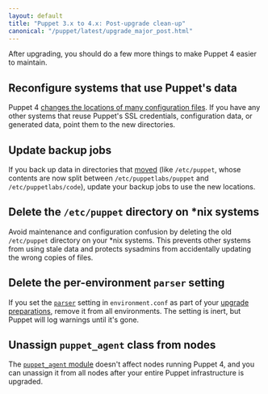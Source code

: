```yaml
---
layout: default
title: "Puppet 3.x to 4.x: Post-upgrade clean-up"
canonical: "/puppet/latest/upgrade_major_post.html"
---
```


[moved]: ./whered_it_go.html

After upgrading, you should do a few more things to make Puppet 4 easier to maintain.

## Reconfigure systems that use Puppet's data

Puppet 4 [changes the locations of many configuration files][moved]. If you have any other systems that reuse Puppet's SSL credentials, configuration data, or generated data, point them to the new directories.

## Update backup jobs

If you back up data in directories that [moved][] (like `/etc/puppet`, whose contents are now split between `/etc/puppetlabs/puppet` and `/etc/puppetlabs/code`), update your backup jobs to use the new locations.

## Delete the `/etc/puppet` directory on \*nix systems

Avoid maintenance and configuration confusion by deleting the old `/etc/puppet` directory on your \*nix systems. This prevents other systems from using stale data and protects sysadmins from accidentally updating the wrong copies of files.

## Delete the per-environment `parser` setting

If you set the [`parser`](/puppet/3.8/config_file_environment.html#parser) setting in `environment.conf` as part of your [upgrade preparations](./upgrade_major_pre.html), remove it from all environments. The setting is  inert, but Puppet will log warnings until it's gone.

## Unassign `puppet_agent` class from nodes

The [`puppet_agent` module](https://forge.puppetlabs.com/puppetlabs/puppet_agent) doesn't affect nodes running Puppet 4, and you can unassign it from all nodes after your entire Puppet infrastructure is upgraded.

